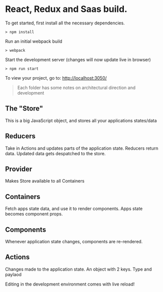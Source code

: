 

# React, Redux and Saas build.

To get started, first install all the necessary dependencies.
```
> npm install
```

Run an initial webpack build
```
> webpack
```

Start the development server (changes will now update live in browser)
```
> npm run start
```

To view your project, go to: [http://localhost:3050/](http://localhost:3050/)

> Each folder has some notes on architectural direction and development


## The "Store"

This is a big JavaScript object, and stores all your applications states/data

## Reducers

Take in Actions and updates parts of the application state. Reducers return data. 
Updated data gets despatched to the store.


## Provider

Makes Store available to all Containers

## Containers

Fetch apps state data, and use it to render components. Apps state becomes component props.

## Components

Whenever application state changes, components are re-rendered.

## Actions

Changes made to the application state. An object with 2 keys. Type and paylaod

Editing in the development environment comes with live reload!


